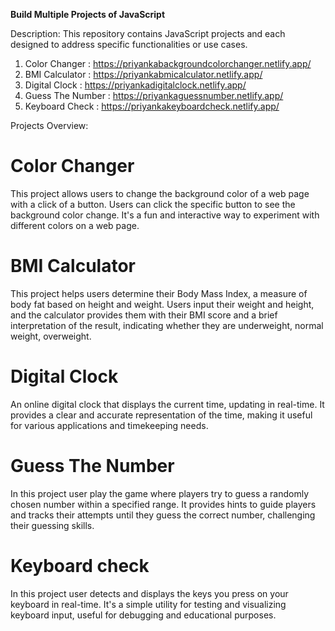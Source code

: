 **Build Multiple Projects of JavaScript**

Description: This repository contains JavaScript projects and each designed to address specific functionalities or use cases.

1. Color Changer : https://priyankabackgroundcolorchanger.netlify.app/
2. BMI Calculator : https://priyankabmicalculator.netlify.app/
3. Digital Clock : https://priyankadigitalclock.netlify.app/
4. Guess The Number : https://priyankaguessnumber.netlify.app/
5. Keyboard Check : https://priyankakeyboardcheck.netlify.app/   

Projects Overview: 

# Color Changer 
This project allows users to change the background color of a web page with a click of a button. Users can click the specific button to see the background color change. It's a fun and interactive way to experiment with different colors on a web page.

# BMI Calculator
This project helps users determine their Body Mass Index, a measure of body fat based on height and weight. Users input their weight and height, and the calculator provides them with their BMI score and a brief interpretation of the result, indicating whether they are underweight, normal weight, overweight.

# Digital Clock
An online digital clock that displays the current time, updating in real-time. It provides a clear and accurate representation of the time, making it useful for various applications and timekeeping needs.

# Guess The Number
In this project user play the game where players try to guess a randomly chosen number within a specified range. It provides hints to guide players and tracks their attempts until they guess the correct number, challenging their guessing skills.

# Keyboard check
In this project user detects and displays the keys you press on your keyboard in real-time. It's a simple utility for testing and visualizing keyboard input, useful for debugging and educational purposes.







